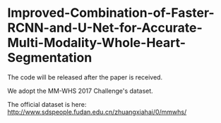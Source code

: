 # Improved-Combination-of-Faster-RCNN-and-U-Net-for-Accurate-Multi-Modality-Whole-Heart-Segmentation

The code will be released after the paper is received.

We adopt the MM-WHS 2017 Challenge's dataset.

The official dataset is here: http://www.sdspeople.fudan.edu.cn/zhuangxiahai/0/mmwhs/
